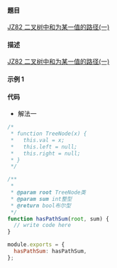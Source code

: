 #### 題目

[JZ82 二叉树中和为某一值的路径(一)](https://www.nowcoder.com/practice/508378c0823c423baa723ce448cbfd0c?tpId=13&tqId=634&ru=/practice/8b3b95850edb4115918ecebdf1b4d222&qru=/ta/coding-interviews/question-ranking)

#### 描述

[JZ82 二叉树中和为某一值的路径(一)](https://www.nowcoder.com/practice/508378c0823c423baa723ce448cbfd0c?tpId=13&tqId=634&ru=/practice/8b3b95850edb4115918ecebdf1b4d222&qru=/ta/coding-interviews/question-ranking)

#### 示例 1

#### 代码

- 解法一

```js
/*
 * function TreeNode(x) {
 *   this.val = x;
 *   this.left = null;
 *   this.right = null;
 * }
 */

/**
 *
 * @param root TreeNode类
 * @param sum int整型
 * @return bool布尔型
 */
function hasPathSum(root, sum) {
  // write code here
}

module.exports = {
  hasPathSum: hasPathSum,
};
```
